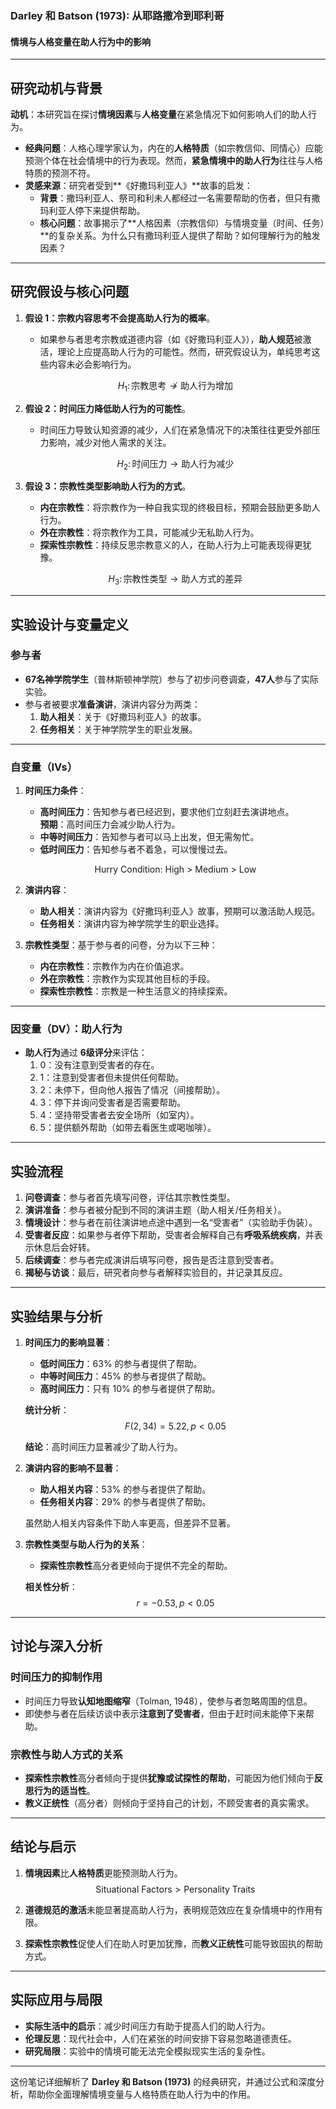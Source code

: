 ### **Darley 和 Batson (1973): 从耶路撒冷到耶利哥**  
#### **情境与人格变量在助人行为中的影响**  

---

## **研究动机与背景**  

**动机**：本研究旨在探讨**情境因素**与**人格变量**在紧急情况下如何影响人们的助人行为。  
- **经典问题**：人格心理学家认为，内在的**人格特质**（如宗教信仰、同情心）应能预测个体在社会情境中的行为表现。然而，**紧急情境中的助人行为**往往与人格特质的预测不符。  
- **灵感来源**：研究者受到**《好撒玛利亚人》**故事的启发：  
   - **背景**：撒玛利亚人、祭司和利未人都经过一名需要帮助的伤者，但只有撒玛利亚人停下来提供帮助。  
   - **核心问题**：故事揭示了**人格因素（宗教信仰）与情境变量（时间、任务）**的复杂关系。为什么只有撒玛利亚人提供了帮助？如何理解行为的触发因素？

---

## **研究假设与核心问题**  

1. **假设 1：宗教内容思考不会提高助人行为的概率**。  
   - 如果参与者思考宗教或道德内容（如《好撒玛利亚人》），**助人规范**被激活，理论上应提高助人行为的可能性。然而，研究假设认为，单纯思考这些内容未必会影响行为。

   $$
   H_1: \, \text{宗教思考} \nrightarrow \text{助人行为增加}
   $$

2. **假设 2：时间压力降低助人行为的可能性**。  
   - 时间压力导致认知资源的减少，人们在紧急情况下的决策往往更受外部压力影响，减少对他人需求的关注。

   $$
   H_2: \, \text{时间压力} \rightarrow \text{助人行为减少}
   $$

3. **假设 3：宗教性类型影响助人行为的方式**。  
   - **内在宗教性**：将宗教作为一种自我实现的终极目标，预期会鼓励更多助人行为。  
   - **外在宗教性**：将宗教作为工具，可能减少无私助人行为。  
   - **探索性宗教性**：持续反思宗教意义的人，在助人行为上可能表现得更犹豫。

   $$
   H_3: \, \text{宗教性类型} \rightarrow \text{助人方式的差异}
   $$

---

## **实验设计与变量定义**

### **参与者**  
- **67名神学院学生**（普林斯顿神学院）参与了初步问卷调查，**47人**参与了实际实验。
- 参与者被要求**准备演讲**，演讲内容分为两类：
  1. **助人相关**：关于《好撒玛利亚人》的故事。
  2. **任务相关**：关于神学院学生的职业发展。

---

### **自变量（IVs）**

1. **时间压力条件**：
   - **高时间压力**：告知参与者已经迟到，要求他们立刻赶去演讲地点。  
     **预期**：高时间压力会减少助人行为。
   - **中等时间压力**：告知参与者可以马上出发，但无需匆忙。  
   - **低时间压力**：告知参与者不着急，可以慢慢过去。

   $$
   \text{Hurry Condition: High > Medium > Low}
   $$

2. **演讲内容**：
   - **助人相关**：演讲内容为《好撒玛利亚人》故事，预期可以激活助人规范。
   - **任务相关**：演讲内容为神学院学生的职业选择。

3. **宗教性类型**：基于参与者的问卷，分为以下三种：
   - **内在宗教性**：宗教作为内在价值追求。
   - **外在宗教性**：宗教作为实现其他目标的手段。
   - **探索性宗教性**：宗教是一种生活意义的持续探索。

---

### **因变量（DV）：助人行为**

- **助人行为**通过 **6级评分**来评估：
  1. $0$：没有注意到受害者的存在。
  2. $1$：注意到受害者但未提供任何帮助。
  3. $2$：未停下，但向他人报告了情况（间接帮助）。
  4. $3$：停下并询问受害者是否需要帮助。
  5. $4$：坚持带受害者去安全场所（如室内）。
  6. $5$：提供额外帮助（如带去看医生或喝咖啡）。

---

## **实验流程**

1. **问卷调查**：参与者首先填写问卷，评估其宗教性类型。  
2. **演讲准备**：参与者被分配到不同的演讲主题（助人相关/任务相关）。
3. **情境设计**：参与者在前往演讲地点途中遇到一名“受害者”（实验助手伪装）。
4. **受害者反应**：如果参与者停下帮助，受害者会解释自己有**呼吸系统疾病**，并表示休息后会好转。
5. **后续调查**：参与者完成演讲后填写问卷，报告是否注意到受害者。
6. **揭秘与访谈**：最后，研究者向参与者解释实验目的，并记录其反应。

---

## **实验结果与分析**

1. **时间压力的影响显著**：
   - **低时间压力**：$63\%$ 的参与者提供了帮助。
   - **中等时间压力**：$45\%$ 的参与者提供了帮助。
   - **高时间压力**：只有 $10\%$ 的参与者提供了帮助。

   **统计分析**：  
   $$
   F(2, 34) = 5.22, \, p < 0.05
   $$

   **结论**：高时间压力显著减少了助人行为。

2. **演讲内容的影响不显著**：
   - **助人相关内容**：$53\%$ 的参与者提供了帮助。
   - **任务相关内容**：$29\%$ 的参与者提供了帮助。

   虽然助人相关内容条件下助人率更高，但差异不显著。

3. **宗教性类型与助人行为的关系**：
   - **探索性宗教性**高分者更倾向于提供不完全的帮助。

   **相关性分析**：  
   $$
   r = -0.53, \, p < 0.05
   $$

---

## **讨论与深入分析**

### **时间压力的抑制作用**  
- 时间压力导致**认知地图缩窄**（Tolman, 1948），使参与者忽略周围的信息。
- 即使参与者在后续访谈中表示**注意到了受害者**，但由于赶时间未能停下来帮助。

### **宗教性与助人方式的关系**  
- **探索性宗教性**高分者倾向于提供**犹豫或试探性的帮助**，可能因为他们倾向于**反思行为的适当性**。
- **教义正统性**（高分者）则倾向于坚持自己的计划，不顾受害者的真实需求。

---

## **结论与启示**

1. **情境因素**比**人格特质**更能预测助人行为。  
   $$
   \text{Situational Factors} > \text{Personality Traits}
   $$

2. **道德规范的激活**未能显著提高助人行为，表明规范效应在复杂情境中的作用有限。

3. **探索性宗教性**促使人们在助人时更加犹豫，而**教义正统性**可能导致固执的帮助方式。

---

## **实际应用与局限**

- **实际生活中的启示**：减少时间压力有助于提高人们的助人行为。
- **伦理反思**：现代社会中，人们在紧张的时间安排下容易忽略道德责任。
- **研究局限**：实验中的情境可能无法完全模拟现实生活的复杂性。

---

这份笔记详细解析了 **Darley 和 Batson (1973)** 的经典研究，并通过公式和深度分析，帮助你全面理解情境变量与人格特质在助人行为中的作用。